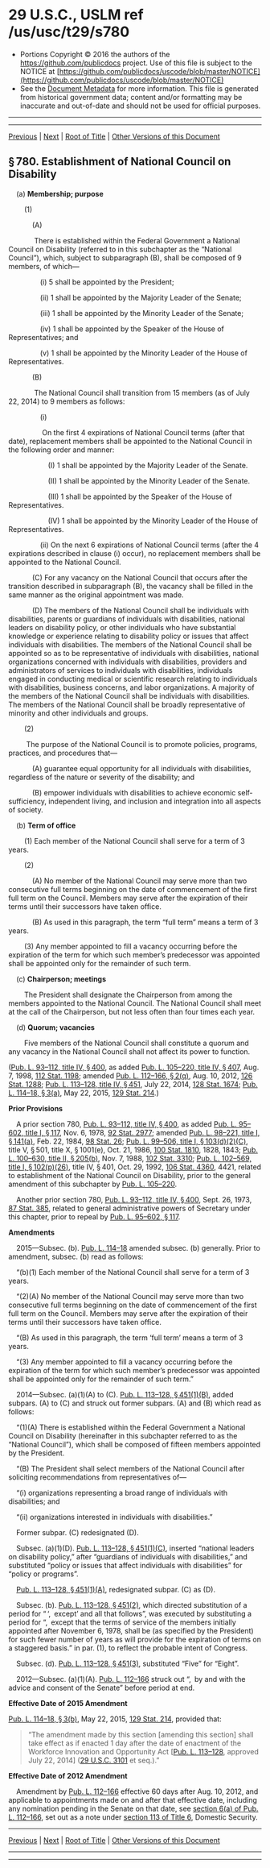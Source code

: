 ---
---

# 29 U.S.C., USLM ref /us/usc/t29/s780

* Portions Copyright © 2016 the authors of the https://github.com/publicdocs project.
  Use of this file is subject to the NOTICE at [https://github.com/publicdocs/uscode/blob/master/NOTICE](https://github.com/publicdocs/uscode/blob/master/NOTICE)
* See the [Document Metadata](././../../../../..//README.md) for more information.
  This file is generated from historical government data; content and/or formatting may be inaccurate and out-of-date and should not be used for official purposes.

----------
----------

[Previous](./../../../../..//us/usc/t29/ch16/schIV/m__us_usc_t29_ch16_schIV.md) | [Next](./../../../../..//us/usc/t29/ch16/schIV/m__us_usc_t29_s780a.md) | [Root of Title](./../../../../../) | [Other Versions of this Document](https://publicdocs.github.io/go/links?ns=uslm&ref=%2Fus%2Fusc%2Ft29%2Fs780)

## § 780. Establishment of National Council on Disability

    (a) __Membership; purpose__ 

        (1)

            (A)

             There is established within the Federal Government a National Council on Disability (referred to in this subchapter as the “National Council”), which, subject to subparagraph (B), shall be composed of 9 members, of which—

                (i) 5 shall be appointed by the President;

                (ii) 1 shall be appointed by the Majority Leader of the Senate;

                (iii) 1 shall be appointed by the Minority Leader of the Senate;

                (iv) 1 shall be appointed by the Speaker of the House of Representatives; and

                (v) 1 shall be appointed by the Minority Leader of the House of Representatives.

            (B)

             The National Council shall transition from 15 members (as of July 22, 2014) to 9 members as follows:

                (i)

                 On the first 4 expirations of National Council terms (after that date), replacement members shall be appointed to the National Council in the following order and manner:

                    (I) 1 shall be appointed by the Majority Leader of the Senate.

                    (II) 1 shall be appointed by the Minority Leader of the Senate.

                    (III) 1 shall be appointed by the Speaker of the House of Representatives.

                    (IV) 1 shall be appointed by the Minority Leader of the House of Representatives.

                (ii) On the next 6 expirations of National Council terms (after the 4 expirations described in clause (i) occur), no replacement members shall be appointed to the National Council.

            (C) For any vacancy on the National Council that occurs after the transition described in subparagraph (B), the vacancy shall be filled in the same manner as the original appointment was made.

            (D) The members of the National Council shall be individuals with disabilities, parents or guardians of individuals with disabilities, national leaders on disability policy, or other individuals who have substantial knowledge or experience relating to disability policy or issues that affect individuals with disabilities. The members of the National Council shall be appointed so as to be representative of individuals with disabilities, national organizations concerned with individuals with disabilities, providers and administrators of services to individuals with disabilities, individuals engaged in conducting medical or scientific research relating to individuals with disabilities, business concerns, and labor organizations. A majority of the members of the National Council shall be individuals with disabilities. The members of the National Council shall be broadly representative of minority and other individuals and groups.

        (2)

         The purpose of the National Council is to promote policies, programs, practices, and procedures that—

            (A) guarantee equal opportunity for all individuals with disabilities, regardless of the nature or severity of the disability; and

            (B) empower individuals with disabilities to achieve economic self-sufficiency, independent living, and inclusion and integration into all aspects of society.

    (b) __Term of office__ 

        (1) Each member of the National Council shall serve for a term of 3 years.

        (2)

            (A) No member of the National Council may serve more than two consecutive full terms beginning on the date of commencement of the first full term on the Council. Members may serve after the expiration of their terms until their successors have taken office.

            (B) As used in this paragraph, the term “full term” means a term of 3 years.

        (3) Any member appointed to fill a vacancy occurring before the expiration of the term for which such member’s predecessor was appointed shall be appointed only for the remainder of such term.

    (c) __Chairperson; meetings__ 

        The President shall designate the Chairperson from among the members appointed to the National Council. The National Council shall meet at the call of the Chairperson, but not less often than four times each year.

    (d) __Quorum; vacancies__ 

        Five members of the National Council shall constitute a quorum and any vacancy in the National Council shall not affect its power to function.

([Pub. L. 93–112, title IV, § 400][/us/pl/93/112/s400], as added [Pub. L. 105–220, title IV, § 407][/us/pl/105/220/s407], Aug. 7, 1998, [112 Stat. 1198][/us/stat/112/1198]; amended [Pub. L. 112–166, § 2(q)][/us/pl/112/166/s2/q], Aug. 10, 2012, [126 Stat. 1288][/us/stat/126/1288]; [Pub. L. 113–128, title IV, § 451][/us/pl/113/128/s451], July 22, 2014, [128 Stat. 1674][/us/stat/128/1674]; [Pub. L. 114–18, § 3(a)][/us/pl/114/18/s3/a], May 22, 2015, [129 Stat. 214][/us/stat/129/214].)

 __Prior Provisions__ 

    A prior section 780, [Pub. L. 93–112, title IV, § 400][/us/pl/93/112/s400], as added [Pub. L. 95–602, title I, § 117][/us/pl/95/602/s117], Nov. 6, 1978, [92 Stat. 2977][/us/stat/92/2977]; amended [Pub. L. 98–221, title I, § 141(a)][/us/pl/98/221/s141/a], Feb. 22, 1984, [98 Stat. 26][/us/stat/98/26]; [Pub. L. 99–506, title I, § 103(d)(2)(C)][/us/pl/99/506/s103/d/2/C], title V, § 501, title X, § 1001(e), Oct. 21, 1986, [100 Stat. 1810][/us/stat/100/1810], 1828, 1843; [Pub. L. 100–630, title II, § 205(b)][/us/pl/100/630/s205/b], Nov. 7, 1988, [102 Stat. 3310][/us/stat/102/3310]; [Pub. L. 102–569, title I, § 102(p)(26)][/us/pl/102/569/s102/p/26], title IV, § 401, Oct. 29, 1992, [106 Stat. 4360][/us/stat/106/4360], 4421, related to establishment of the National Council on Disability, prior to the general amendment of this subchapter by [Pub. L. 105–220][/us/pl/105/220].

    Another prior section 780, [Pub. L. 93–112, title IV, § 400][/us/pl/93/112/s400], Sept. 26, 1973, [87 Stat. 385][/us/stat/87/385], related to general administrative powers of Secretary under this chapter, prior to repeal by [Pub. L. 95–602, § 117][/us/pl/95/602/s117].

 __Amendments__ 

    2015—Subsec. (b). [Pub. L. 114–18][/us/pl/114/18] amended subsec. (b) generally. Prior to amendment, subsec. (b) read as follows:

    “(b)(1) Each member of the National Council shall serve for a term of 3 years.

    “(2)(A) No member of the National Council may serve more than two consecutive full terms beginning on the date of commencement of the first full term on the Council. Members may serve after the expiration of their terms until their successors have taken office.

    “(B) As used in this paragraph, the term ‘full term’ means a term of 3 years.

    “(3) Any member appointed to fill a vacancy occurring before the expiration of the term for which such member’s predecessor was appointed shall be appointed only for the remainder of such term.”

    2014—Subsec. (a)(1)(A) to (C). [Pub. L. 113–128, § 451(1)(B)][/us/pl/113/128/s451/1/B], added subpars. (A) to (C) and struck out former subpars. (A) and (B) which read as follows:

    “(1)(A) There is established within the Federal Government a National Council on Disability (hereinafter in this subchapter referred to as the “National Council”), which shall be composed of fifteen members appointed by the President.

    “(B) The President shall select members of the National Council after soliciting recommendations from representatives of—

    “(i) organizations representing a broad range of individuals with disabilities; and

    “(ii) organizations interested in individuals with disabilities.”

    Former subpar. (C) redesignated (D).

    Subsec. (a)(1)(D). [Pub. L. 113–128, § 451(1)(C)][/us/pl/113/128/s451/1/C], inserted “national leaders on disability policy,” after “guardians of individuals with disabilities,” and substituted “policy or issues that affect individuals with disabilities” for “policy or programs”.

    [Pub. L. 113–128, § 451(1)(A)][/us/pl/113/128/s451/1/A], redesignated subpar. (C) as (D).

    Subsec. (b). [Pub. L. 113–128, § 451(2)][/us/pl/113/128/s451/2], which directed substitution of a period for “ ‘, except’ and all that follows”, was executed by substituting a period for “, except that the terms of service of the members initially appointed after November 6, 1978, shall be (as specified by the President) for such fewer number of years as will provide for the expiration of terms on a staggered basis.” in par. (1), to reflect the probable intent of Congress.

    Subsec. (d). [Pub. L. 113–128, § 451(3)][/us/pl/113/128/s451/3], substituted “Five” for “Eight”.

    2012—Subsec. (a)(1)(A). [Pub. L. 112–166][/us/pl/112/166] struck out “, by and with the advice and consent of the Senate” before period at end.

 __Effective Date of 2015 Amendment__ 

[Pub. L. 114–18, § 3(b)][/us/pl/114/18/s3/b], May 22, 2015, [129 Stat. 214][/us/stat/129/214], provided that: 

> “The amendment made by this section \[amending this section\] shall take effect as if enacted 1 day after the date of enactment of the Workforce Innovation and Opportunity Act \[[Pub. L. 113–128][/us/pl/113/128], approved July 22, 2014\] ([29 U.S.C. 3101][/us/usc/t29/s3101] et seq.).”

 __Effective Date of 2012 Amendment__ 

    Amendment by [Pub. L. 112–166][/us/pl/112/166] effective 60 days after Aug. 10, 2012, and applicable to appointments made on and after that effective date, including any nomination pending in the Senate on that date, see [section 6(a) of Pub. L. 112–166][/us/pl/112/166/s6/a], set out as a note under [section 113 of Title 6][/us/usc/t6/s113], Domestic Security.

----------

[Previous](./../../../../..//us/usc/t29/ch16/schIV/m__us_usc_t29_ch16_schIV.md) | [Next](./../../../../..//us/usc/t29/ch16/schIV/m__us_usc_t29_s780a.md) | [Root of Title](./../../../../../) | [Other Versions of this Document](https://publicdocs.github.io/go/links?ns=uslm&ref=%2Fus%2Fusc%2Ft29%2Fs780)

----------
----------

[/us/pl/93/112/s400]: https://publicdocs.github.io/go/links?ns=uslm&ref=%2Fus%2Fpl%2F93%2F112%2Fs400
[/us/pl/105/220/s407]: https://publicdocs.github.io/go/links?ns=uslm&ref=%2Fus%2Fpl%2F105%2F220%2Fs407
[/us/stat/112/1198]: https://publicdocs.github.io/go/links?ns=uslm&ref=%2Fus%2Fstat%2F112%2F1198
[/us/pl/112/166/s2/q]: https://publicdocs.github.io/go/links?ns=uslm&ref=%2Fus%2Fpl%2F112%2F166%2Fs2%2Fq
[/us/stat/126/1288]: https://publicdocs.github.io/go/links?ns=uslm&ref=%2Fus%2Fstat%2F126%2F1288
[/us/pl/113/128/s451]: https://publicdocs.github.io/go/links?ns=uslm&ref=%2Fus%2Fpl%2F113%2F128%2Fs451
[/us/stat/128/1674]: https://publicdocs.github.io/go/links?ns=uslm&ref=%2Fus%2Fstat%2F128%2F1674
[/us/pl/114/18/s3/a]: https://publicdocs.github.io/go/links?ns=uslm&ref=%2Fus%2Fpl%2F114%2F18%2Fs3%2Fa
[/us/stat/129/214]: https://publicdocs.github.io/go/links?ns=uslm&ref=%2Fus%2Fstat%2F129%2F214
[/us/pl/93/112/s400]: https://publicdocs.github.io/go/links?ns=uslm&ref=%2Fus%2Fpl%2F93%2F112%2Fs400
[/us/pl/95/602/s117]: https://publicdocs.github.io/go/links?ns=uslm&ref=%2Fus%2Fpl%2F95%2F602%2Fs117
[/us/stat/92/2977]: https://publicdocs.github.io/go/links?ns=uslm&ref=%2Fus%2Fstat%2F92%2F2977
[/us/pl/98/221/s141/a]: https://publicdocs.github.io/go/links?ns=uslm&ref=%2Fus%2Fpl%2F98%2F221%2Fs141%2Fa
[/us/stat/98/26]: https://publicdocs.github.io/go/links?ns=uslm&ref=%2Fus%2Fstat%2F98%2F26
[/us/pl/99/506/s103/d/2/C]: https://publicdocs.github.io/go/links?ns=uslm&ref=%2Fus%2Fpl%2F99%2F506%2Fs103%2Fd%2F2%2FC
[/us/stat/100/1810]: https://publicdocs.github.io/go/links?ns=uslm&ref=%2Fus%2Fstat%2F100%2F1810
[/us/pl/100/630/s205/b]: https://publicdocs.github.io/go/links?ns=uslm&ref=%2Fus%2Fpl%2F100%2F630%2Fs205%2Fb
[/us/stat/102/3310]: https://publicdocs.github.io/go/links?ns=uslm&ref=%2Fus%2Fstat%2F102%2F3310
[/us/pl/102/569/s102/p/26]: https://publicdocs.github.io/go/links?ns=uslm&ref=%2Fus%2Fpl%2F102%2F569%2Fs102%2Fp%2F26
[/us/stat/106/4360]: https://publicdocs.github.io/go/links?ns=uslm&ref=%2Fus%2Fstat%2F106%2F4360
[/us/pl/105/220]: https://publicdocs.github.io/go/links?ns=uslm&ref=%2Fus%2Fpl%2F105%2F220
[/us/pl/93/112/s400]: https://publicdocs.github.io/go/links?ns=uslm&ref=%2Fus%2Fpl%2F93%2F112%2Fs400
[/us/stat/87/385]: https://publicdocs.github.io/go/links?ns=uslm&ref=%2Fus%2Fstat%2F87%2F385
[/us/pl/95/602/s117]: https://publicdocs.github.io/go/links?ns=uslm&ref=%2Fus%2Fpl%2F95%2F602%2Fs117
[/us/pl/114/18]: https://publicdocs.github.io/go/links?ns=uslm&ref=%2Fus%2Fpl%2F114%2F18
[/us/pl/113/128/s451/1/B]: https://publicdocs.github.io/go/links?ns=uslm&ref=%2Fus%2Fpl%2F113%2F128%2Fs451%2F1%2FB
[/us/pl/113/128/s451/1/C]: https://publicdocs.github.io/go/links?ns=uslm&ref=%2Fus%2Fpl%2F113%2F128%2Fs451%2F1%2FC
[/us/pl/113/128/s451/1/A]: https://publicdocs.github.io/go/links?ns=uslm&ref=%2Fus%2Fpl%2F113%2F128%2Fs451%2F1%2FA
[/us/pl/113/128/s451/2]: https://publicdocs.github.io/go/links?ns=uslm&ref=%2Fus%2Fpl%2F113%2F128%2Fs451%2F2
[/us/pl/113/128/s451/3]: https://publicdocs.github.io/go/links?ns=uslm&ref=%2Fus%2Fpl%2F113%2F128%2Fs451%2F3
[/us/pl/112/166]: https://publicdocs.github.io/go/links?ns=uslm&ref=%2Fus%2Fpl%2F112%2F166
[/us/pl/114/18/s3/b]: https://publicdocs.github.io/go/links?ns=uslm&ref=%2Fus%2Fpl%2F114%2F18%2Fs3%2Fb
[/us/stat/129/214]: https://publicdocs.github.io/go/links?ns=uslm&ref=%2Fus%2Fstat%2F129%2F214
[/us/pl/113/128]: https://publicdocs.github.io/go/links?ns=uslm&ref=%2Fus%2Fpl%2F113%2F128
[/us/usc/t29/s3101]: https://publicdocs.github.io/go/links?ns=uslm&ref=%2Fus%2Fusc%2Ft29%2Fs3101
[/us/pl/112/166]: https://publicdocs.github.io/go/links?ns=uslm&ref=%2Fus%2Fpl%2F112%2F166
[/us/pl/112/166/s6/a]: https://publicdocs.github.io/go/links?ns=uslm&ref=%2Fus%2Fpl%2F112%2F166%2Fs6%2Fa
[/us/usc/t6/s113]: https://publicdocs.github.io/go/links?ns=uslm&ref=%2Fus%2Fusc%2Ft6%2Fs113


